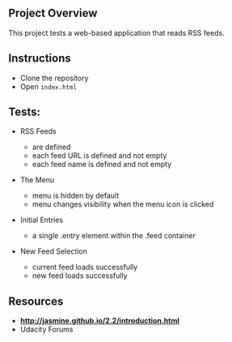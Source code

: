 

## Project Overview

This project tests a web-based application that reads RSS feeds.


## Instructions

* Clone the repository
* Open `index.html`


## Tests:

- RSS Feeds
  - are defined
  - each feed URL is defined and not empty
  - each feed name is defined and not empty

- The Menu
  - menu is hidden by default
  - menu changes visibility when the menu icon is clicked

- Initial Entries
  - a single .entry element within the .feed container

- New Feed Selection
  - current feed loads successfully
  - new feed loads successfully

## Resources
* <strong>http://jasmine.github.io/2.2/introduction.html</strong>
* Udacity Forums